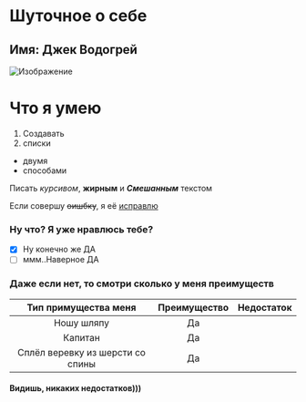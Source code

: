 #  Шуточное о себе

## Имя: Джек Водогрей

![Изображение][1]

# Что я умею

1. Создавать
2. списки

- двумя
- способами




Писать *курсивом*, **жирным** и ***Смешанным*** текстом

Если совершу ~~оишбку~~, я её <u>исправлю</u>


###  Ну что? Я уже нравлюсь тебе?

- [x] Ну конечно же ДА
- [ ] ммм..Наверное ДА

### Даже если нет, то смотри сколько у меня преимуществ

|Тип примущества меня|Преимущество|Недостаток|
|:-:|:-:|:-:|
|Ношу шляпу|Да||
|Капитан|Да||
|Сплёл веревку из шерсти со спины|Да||

#### Видишь, никаких недостатков)))






[1]: https://www.meme-arsenal.com/memes/927ee3f1df2c659e0449a2c8b4a18db3.jpg "Фото меня"